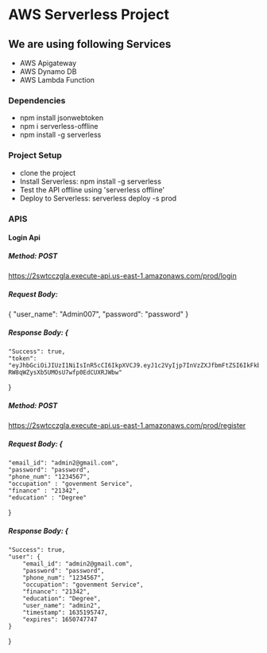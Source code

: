 # AWS Serverless Project

## We are using following Services
* AWS Apigateway
* AWS Dynamo DB
* AWS Lambda Function

### Dependencies
* npm install jsonwebtoken
* npm i serverless-offline
* npm install -g serverless

### Project Setup
* clone the project
* Install Serverless: npm install -g serverless
* Test the API offline using 'serverless offline' 
* Deploy to Serverless: serverless deploy -s prod


### APIS
#### Login Api

##### Method: POST
https://2swtcczgla.execute-api.us-east-1.amazonaws.com/prod/login
##### Request Body: 
{
    "user_name": "Admin007",
    "password": "password"
}

##### Response Body: {
    "Success": true,
    "token": "eyJhbGciOiJIUzI1NiIsInR5cCI6IkpXVCJ9.eyJ1c2VyIjp7InVzZXJfbmFtZSI6IkFkbWluMDA3In0sImlhdCI6MTYzNTEwNDI5OX0.enNTRA_0tVw-RW8qWZysXb5UMOsU7wfp0EdCUXRJWbw"
}

##### Method: POST
https://2swtcczgla.execute-api.us-east-1.amazonaws.com/prod/register
##### Request Body:  {
    "email_id": "admin2@gmail.com",
    "password": "password",
    "phone_num": "1234567",
    "occupation" : "govenment Service",
    "finance" : "21342",
    "education" : "Degree"
}
##### Response Body: {
    "Success": true,
    "user": {
        "email_id": "admin2@gmail.com",
        "password": "password",
        "phone_num": "1234567",
        "occupation": "govenment Service",
        "finance": "21342",
        "education": "Degree",
        "user_name": "admin2",
        "timestamp": 1635195747,
        "expires": 1650747747
    }
}







